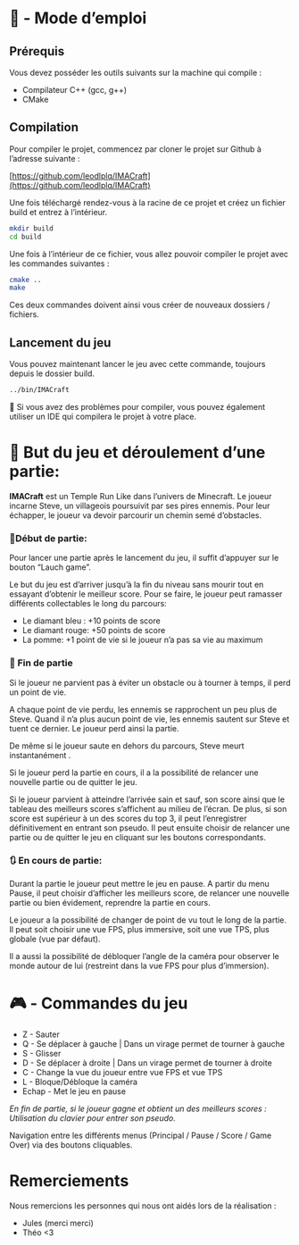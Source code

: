 # 📖 - Mode d’emploi

## Prérequis

Vous devez posséder les outils suivants sur la machine qui compile :

- Compilateur C++ (gcc, g++)
- CMake

## Compilation

Pour compiler le projet, commencez par cloner le projet sur Github à l’adresse suivante : 

[https://github.com/leodlplq/IMACraft](https://github.com/leodlplq/IMACraft)

Une fois téléchargé rendez-vous à la racine de ce projet et créez un fichier build et entrez à l’intérieur.

```bash
mkdir build
cd build
```

Une fois à l’intérieur de ce fichier, vous allez pouvoir compiler le projet avec les commandes suivantes : 

```bash
cmake ..
make
```

Ces deux commandes doivent ainsi vous créer de nouveaux dossiers / fichiers.

## Lancement du jeu

Vous pouvez maintenant lancer le jeu avec cette commande, toujours depuis le dossier build.

```bash
../bin/IMACraft
```

<aside>
🔴 Si vous avez des problèmes pour compiler, vous pouvez également utiliser un IDE qui compilera le projet à votre place.

</aside>

# 🎯 But du jeu et déroulement d’une partie:

**IMACraft** est un Temple Run Like dans l’univers de Minecraft. Le joueur incarne Steve, un villageois poursuivit par ses pires ennemis. Pour leur échapper, le joueur va devoir parcourir un chemin semé d’obstacles. 

### 🔰Début de partie:

Pour lancer une partie après le lancement du jeu, il suffit d’appuyer sur le bouton “Lauch game”.

Le but du jeu est d’arriver jusqu’à la fin du niveau sans mourir tout en essayant d’obtenir le meilleur score. Pour se faire, le joueur peut ramasser différents collectables le long du parcours: 

- Le diamant bleu : +10 points de score
- Le diamant rouge: +50 points de score
- La pomme: +1 point de vie si le joueur n’a pas sa vie au maximum

### 🏁 Fin de partie

Si le joueur ne parvient pas à éviter un obstacle ou à tourner à temps, il perd un point de vie.

A chaque point de vie perdu, les ennemis se rapprochent un peu plus de Steve. Quand il n’a plus aucun point de vie, les ennemis sautent sur Steve et tuent ce dernier. Le joueur perd ainsi la partie.

De même si le joueur saute en dehors du parcours, Steve meurt instantanément .

Si le joueur perd la partie en cours, il a la possibilité de relancer une nouvelle partie ou de quitter le jeu.

Si le joueur parvient à atteindre l’arrivée sain et sauf, son score ainsi que le tableau des meilleurs scores s’affichent au milieu de l’écran. De plus, si son score est supérieur à un des scores du top 3, il peut l’enregistrer définitivement en entrant son pseudo. Il peut ensuite choisir de relancer une partie ou de quitter le jeu en cliquant sur les boutons correspondants.

### 🔃 En cours de partie:

Durant la partie le joueur peut mettre le jeu en pause. A partir du menu Pause, il peut choisir d’afficher les meilleurs score, de relancer une nouvelle partie ou bien évidement, reprendre la partie en cours.

Le joueur a la possibilité de changer de point de vu tout le long de la partie. Il peut soit choisir une vue FPS, plus immersive, soit une vue TPS, plus globale (vue par défaut). 

Il a aussi la possibilité de débloquer l’angle de la caméra pour observer le monde autour de lui (restreint dans la vue FPS pour plus d’immersion).

# 🎮 - Commandes du jeu

- Z - Sauter
- Q - Se déplacer à gauche | Dans un virage permet de tourner à gauche
- S - Glisser
- D - Se déplacer à droite | Dans un virage permet de tourner à droite
- C - Change la vue du joueur entre vue FPS et vue TPS
- L - Bloque/Débloque la caméra
- Echap - Met le jeu en pause

*En fin de partie, si le joueur gagne et obtient un des meilleurs scores : Utilisation du clavier pour entrer son pseudo.*

Navigation entre les différents menus (Principal / Pause / Score / Game Over) via des boutons cliquables.

# Remerciements
Nous remercions les personnes qui nous ont aidés lors de la réalisation : 
- Jules (merci merci)
- Théo
<3
